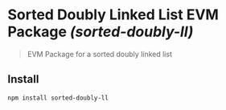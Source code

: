 # Sorted Doubly Linked List EVM Package _(sorted-doubly-ll)_

> EVM Package for a sorted doubly linked list

## Install

```sh
npm install sorted-doubly-ll
```